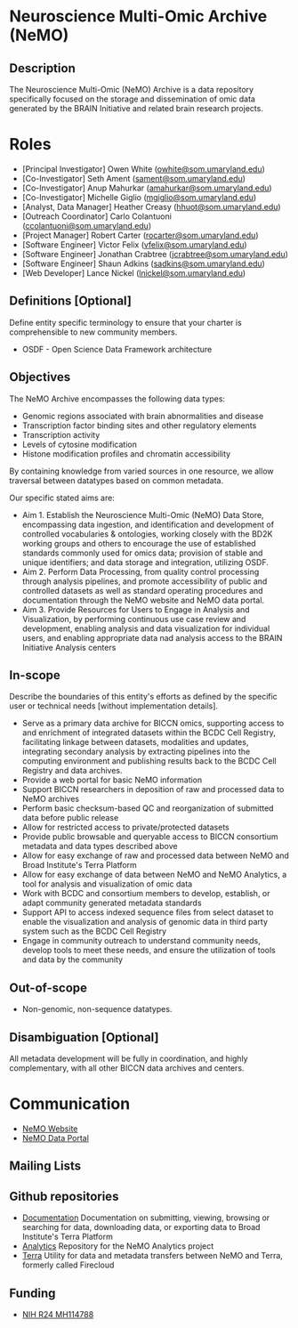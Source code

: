 # Neuroscience Multi-Omic Archive (NeMO)
## Description
The Neuroscience Multi-Omic (NeMO) Archive is a data repository specifically focused on the storage and dissemination of omic data generated by the BRAIN Initiative and related brain research projects.

# Roles
- [Principal Investigator] Owen White (owhite@som.umaryland.edu)   
- [Co-Investigator] Seth Ament (sament@som.umaryland.edu)
- [Co-Investigator] Anup Mahurkar (amahurkar@som.umaryland.edu)
- [Co-Investigator] Michelle Giglio (mgiglio@som.umaryland.edu)
- [Analyst, Data Manager] Heather Creasy (hhuot@som.umaryland.edu)   
- [Outreach Coordinator] Carlo Colantuoni (ccolantuoni@som.umaryland.edu)
- [Project Manager] Robert Carter (rocarter@som.umaryland.edu)
- [Software Engineer] Victor Felix (vfelix@som.umaryland.edu)
- [Software Engineer] Jonathan Crabtree (jcrabtree@som.umaryland.edu)
- [Software Engineer] Shaun Adkins (sadkins@som.umaryland.edu)
- [Web Developer] Lance Nickel (lnickel@som.umaryland.edu)

## Definitions [Optional]
Define entity specific terminology to ensure that your charter is comprehensible to new community members.
- OSDF - Open Science Data Framework architecture

## Objectives

The NeMO Archive encompasses the following data types:
- Genomic regions associated with brain abnormalities and disease
- Transcription factor binding sites and other regulatory elements
- Transcription activity
- Levels of cytosine modification
- Histone modification profiles and chromatin accessibility

By containing knowledge from varied sources in one resource, we allow traversal between datatypes based on common metadata.

Our specific stated aims are:
- Aim 1. Establish the Neuroscience Multi-Omic (NeMO) Data Store, encompassing data ingestion, and identification and development of controlled vocabularies & ontologies, working closely with the BD2K working groups and others to encourage the use of established standards commonly used for omics data; provision of stable and unique identifiers; and data storage and integration, utilizing OSDF.
- Aim 2. Perform Data Processing, from quality control processing through analysis pipelines, and promote accessibility of public and controlled datasets as well as standard operating procedures and documentation through the NeMO website and NeMO data portal.
- Aim 3. Provide Resources for Users to Engage in Analysis and Visualization, by performing continuous use case review and development, enabling analysis and data visualization for individual users, and enabling appropriate data nad analysis access to the BRAIN Initiative Analysis centers

## In-scope
Describe the boundaries of this entity's efforts as defined by the specific user or technical needs [without implementation details].
- Serve as a primary data archive for BICCN omics, supporting access to and enrichment of integrated datasets within the BCDC Cell Registry, facilitating linkage between datasets, modalities and updates, integrating secondary analysis by extracting pipelines into the computing environment and publishing results back to the BCDC Cell Registry and data archives.
- Provide a web portal for basic NeMO information
- Support BICCN researchers in deposition of raw and processed data to NeMO archives
- Perform basic checksum-based QC and reorganization of submitted data before public release
- Allow for restricted access to private/protected datasets
- Provide public browsable and queryable access to BICCN consortium metadata and data types described above
- Allow for easy exchange of raw and processed data between NeMO and Broad Institute's Terra Platform
- Allow for easy exchange of data between NeMO and NeMO Analytics, a tool for analysis and visualization of omic data
- Work with BCDC and consortium members to develop, establish, or adapt community generated metadata standards
- Support API to access indexed sequence files from select dataset to enable the visualization and analysis of genomic data in third party system such as the BCDC Cell Registry
- Engage in community outreach to understand community needs, develop tools to meet these needs, and ensure the utilization of tools and data by the community

## Out-of-scope
- Non-genomic, non-sequence datatypes.

## Disambiguation [Optional]
All metadata development will be fully in coordination, and highly complementary, with all other BICCN data archives and centers.

# Communication
- [NeMO Website](https://nemoarchive.org/)
- [NeMO Data Portal](https://portal.nemoarchive.org/)  

## Mailing Lists

## Github repositories
- [Documentation](https://github.com/nemoarchive/documentation) Documentation on submitting, viewing, browsing or searching for data, downloading data, or exporting data to Broad Institute's Terra Platform    
- [Analytics](https://github.com/nemoarchive/analytics) Repository for the NeMO Analytics project
- [Terra](https://github.com/nemoarchive/firecloud-client) Utility for data and metadata transfers between NeMO and Terra, formerly called Firecloud

## Funding
- [NIH R24 MH114788](https://projectreporter.nih.gov/project_info_description.cfm?aid=9748608)
